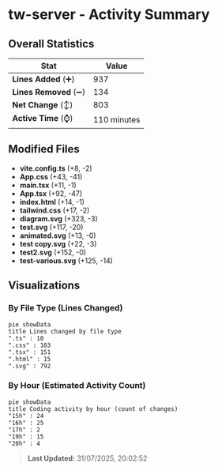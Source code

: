 # tw-server - Activity Summary 

## Overall Statistics

| Stat                   | Value                                                             |
| ---------------------- | ----------------------------------------------------------------- |
| **Lines Added** (➕)   | 937                                          |
| **Lines Removed** (➖) | 134                                        |
| **Net Change** (↕)    | 803                |
| **Active Time** (⌚)   | 110 minutes |


## Modified Files
- **vite.config.ts** (+8, -2)
- **App.css** (+43, -41)
- **main.tsx** (+11, -1)
- **App.tsx** (+92, -47)
- **index.html** (+14, -1)
- **tailwind.css** (+17, -2)
- **diagram.svg** (+323, -3)
- **test.svg** (+117, -20)
- **animated.svg** (+13, -0)
- **test copy.svg** (+22, -3)
- **test2.svg** (+152, -0)
- **test-various.svg** (+125, -14)

## Visualizations

### By File Type (Lines Changed)

```mermaid
pie showData
title Lines changed by file type
".ts" : 10
".css" : 103
".tsx" : 151
".html" : 15
".svg" : 792
```

### By Hour (Estimated Activity Count)

```mermaid
pie showData
title Coding activity by hour (count of changes)
"15h" : 24
"16h" : 25
"17h" : 2
"19h" : 15
"20h" : 4
```


> **Last Updated:** 31/07/2025, 20:02:52